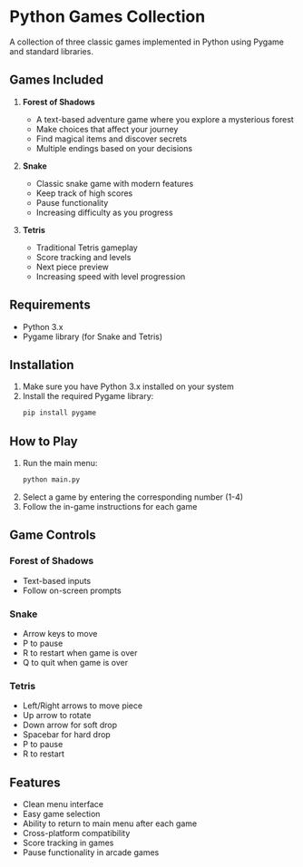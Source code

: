 # Python Games Collection

A collection of three classic games implemented in Python using Pygame and standard libraries.

## Games Included

1. **Forest of Shadows**
   - A text-based adventure game where you explore a mysterious forest
   - Make choices that affect your journey
   - Find magical items and discover secrets
   - Multiple endings based on your decisions

2. **Snake**
   - Classic snake game with modern features
   - Keep track of high scores
   - Pause functionality
   - Increasing difficulty as you progress

3. **Tetris**
   - Traditional Tetris gameplay
   - Score tracking and levels
   - Next piece preview
   - Increasing speed with level progression

## Requirements

- Python 3.x
- Pygame library (for Snake and Tetris)

## Installation

1. Make sure you have Python 3.x installed on your system
2. Install the required Pygame library:
   ```bash
   pip install pygame
   ```

## How to Play

1. Run the main menu:
   ```bash
   python main.py
   ```
2. Select a game by entering the corresponding number (1-4)
3. Follow the in-game instructions for each game

## Game Controls

### Forest of Shadows
- Text-based inputs
- Follow on-screen prompts

### Snake
- Arrow keys to move
- P to pause
- R to restart when game is over
- Q to quit when game is over

### Tetris
- Left/Right arrows to move piece
- Up arrow to rotate
- Down arrow for soft drop
- Spacebar for hard drop
- P to pause
- R to restart

## Features

- Clean menu interface
- Easy game selection
- Ability to return to main menu after each game
- Cross-platform compatibility
- Score tracking in games
- Pause functionality in arcade games


